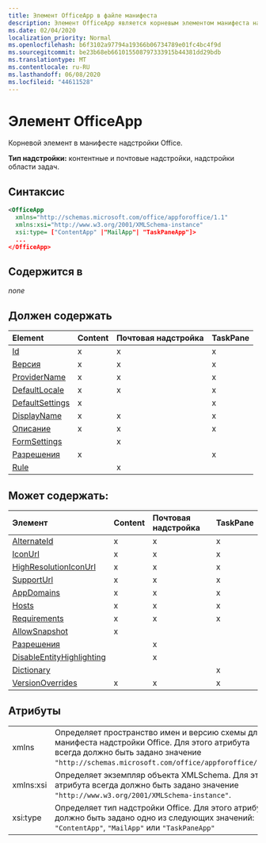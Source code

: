 ```yaml
---
title: Элемент OfficeApp в файле манифеста
description: Элемент OfficeApp является корневым элементом манифеста надстройки Office.
ms.date: 02/04/2020
localization_priority: Normal
ms.openlocfilehash: b6f3102a97794a19366b06734789e01fc4bc4f9d
ms.sourcegitcommit: be23b68eb661015508797333915b44381dd29bdb
ms.translationtype: MT
ms.contentlocale: ru-RU
ms.lasthandoff: 06/08/2020
ms.locfileid: "44611528"
---
```

# <a name="officeapp-element"></a>Элемент OfficeApp

Корневой элемент в манифесте надстройки Office.

**Тип надстройки:** контентные и почтовые надстройки, надстройки области задач.

## <a name="syntax"></a>Синтаксис

```XML
<OfficeApp 
  xmlns="http://schemas.microsoft.com/office/appforoffice/1.1" 
  xmlns:xsi="http://www.w3.org/2001/XMLSchema-instance" 
  xsi:type= ["ContentApp" |"MailApp"| "TaskPaneApp"]>
  ...
</OfficeApp>
```

## <a name="contained-in"></a>Содержится в

 _none_

## <a name="must-contain"></a>Должен содержать

|**Element**|**Content**|**Почтовая надстройка**|**TaskPane**|
|:-----|:-----|:-----|:-----|
|[Id](id.md)|x|x|x|
|[Версия](version.md)|x|x|x|
|[ProviderName](providername.md)|x|x|x|
|[DefaultLocale](defaultlocale.md)|x|x|x|
|[DefaultSettings](defaultsettings.md)|x||x|
|[DisplayName](displayname.md)|x|x|x|
|[Описание](description.md)|x|x|x|
|[FormSettings](formsettings.md)||x||
|[Разрешения](permissions.md)|x||x|
|[Rule](rule.md)||x||

## <a name="can-contain"></a>Может содержать:

|**Элемент**|**Content**|**Почтовая надстройка**|**TaskPane**|
|:-----|:-----|:-----|:-----|
|[AlternateId](alternateid.md)|x|x|x|
|[IconUrl](iconurl.md)|x|x|x|
|[HighResolutionIconUrl](highresolutioniconurl.md)|x|x|x|
|[SupportUrl](supporturl.md)|x|x|x|
|[AppDomains](appdomains.md)|x|x|x|
|[Hosts](hosts.md)|x|x|x|
|[Requirements](requirements.md)|x|x|x|
|[AllowSnapshot](allowsnapshot.md)|x|||
|[Разрешения](permissions.md)||x||
|[DisableEntityHighlighting](disableentityhighlighting.md)||x||
|[Dictionary](dictionary.md)|||x|
|[VersionOverrides](versionoverrides.md)|x|x|x|

## <a name="attributes"></a>Атрибуты

|||
|:-----|:-----|
|xmlns|Определяет пространство имен и версию схемы для манифеста надстройки Office. Для этого атрибута всегда должно быть задано значение `"http://schemas.microsoft.com/office/appforoffice/1.1"`.|
|xmlns:xsi|Определяет экземпляр объекта XMLSchema. Для этого атрибута всегда должно быть задано значение `"http://www.w3.org/2001/XMLSchema-instance"`.|
|xsi:type|Определяет тип надстройки Office. Для этого атрибута должно быть задано одно из следующих значений: `"ContentApp"`, `"MailApp"` или `"TaskPaneApp"`|
